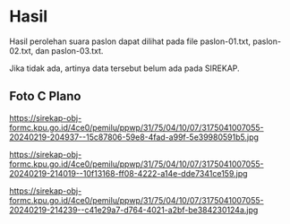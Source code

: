 # Hasil

Hasil perolehan suara paslon dapat dilihat pada file paslon-01.txt, paslon-02.txt, dan paslon-03.txt.

Jika tidak ada, artinya data tersebut belum ada pada SIREKAP.

## Foto C Plano

https://sirekap-obj-formc.kpu.go.id/4ce0/pemilu/ppwp/31/75/04/10/07/3175041007055-20240219-204937--15c87806-59e8-4fad-a99f-5e39980591b5.jpg

https://sirekap-obj-formc.kpu.go.id/4ce0/pemilu/ppwp/31/75/04/10/07/3175041007055-20240219-214019--10f13168-ff08-4222-a14e-dde7341ce159.jpg

https://sirekap-obj-formc.kpu.go.id/4ce0/pemilu/ppwp/31/75/04/10/07/3175041007055-20240219-214239--c41e29a7-d764-4021-a2bf-be384230124a.jpg
